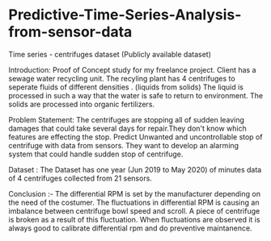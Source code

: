 # Predictive-Time-Series-Analysis-from-sensor-data

Time series - centrifuges dataset (Publicly available dataset)

Introduction:
Proof of Concept study for my freelance project.
Client has a sewage water recycling unit.
The recyling plant has 4 centrifuges to seperate fluids of different densities . (liquids from solids)
The liquid is processed in such a way that the water is safe to return to environment.
The solids are processed into organic fertilizers.


Problem Statement:
The centrifuges are stopping all of sudden leaving damages that could take several days for repair.They don't know which features are effecting the stop.
Predict Unwanted and uncontrollable stop of centrifuge with data from sensors.
They want to develop an alarming system that could handle sudden stop of centrifuge.


Dataset :
The Dataset has one year (Jun 2019 to May 2020) of minutes data of 4 centrifuges collected from 21 sensors.


Conclusion :- 
The differential RPM is set by the manufacturer depending on the need of the costumer. The fluctuations in differential RPM is causing an imbalance between centrifuge bowl speed and scroll.
A piece of centrifuge is broken as a result of this fluctuation. When fluctuations are observed it is always good to calibrate differential rpm and do preventive maintanence.
